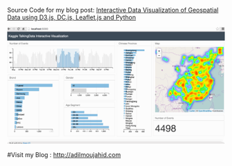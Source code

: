 Source Code for my blog post: [Interactive Data Visualization of Geospatial Data using D3.js, DC.js, Leaflet.js and Python](http://adilmoujahid.com//posts/2016/08/interactive-data-visualization-geospatial-d3-dc-leaflet-python/)


![](data-viz-talkingdata.gif)

#Visit my Blog : http://adilmoujahid.com